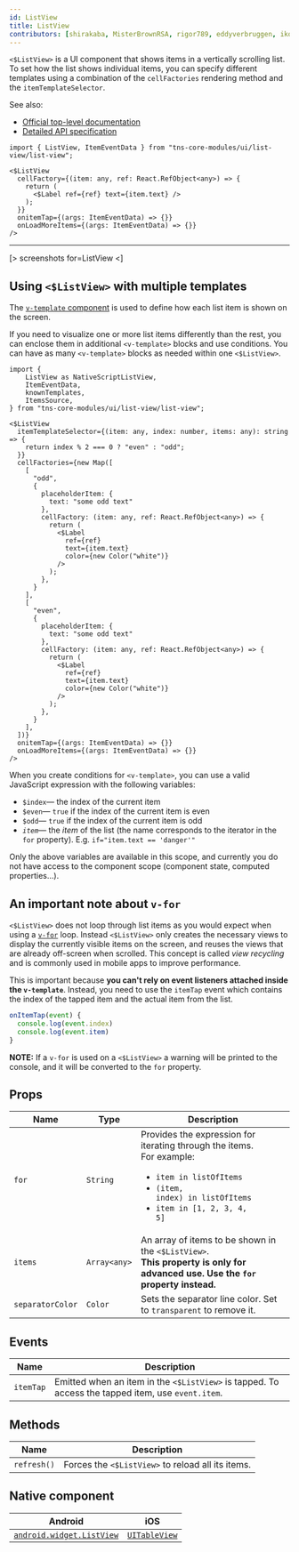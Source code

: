 ```yaml
---
id: ListView
title: ListView
contributors: [shirakaba, MisterBrownRSA, rigor789, eddyverbruggen, ikoevska]
---
```


`<$ListView>` is a UI component that shows items in a vertically scrolling list. To set how the list shows individual items, you can specify different templates using a combination of the `cellFactories` rendering method and the `itemTemplateSelector`.

See also:

* [Official top-level documentation](https://docs.nativescript.org/ui/components/list-view)
* [Detailed API specification](https://docs.nativescript.org/api-reference/classes/_ui_list_view_.listview)

```tsx
import { ListView, ItemEventData } from "tns-core-modules/ui/list-view/list-view";

<$ListView
  cellFactory={(item: any, ref: React.RefObject<any>) => {
    return (
      <$Label ref={ref} text={item.text} />
    );
  }}
  onitemTap={(args: ItemEventData) => {}}
  onLoadMoreItems={(args: ItemEventData) => {}}
/>
```

---

[> screenshots for=ListView <]

## Using `<$ListView>` with multiple templates

The [`v-template` component](/en/docs/utilities/v-template) is used to define how each list item is shown on the screen. 

If you need to visualize one or more list items differently than the rest, you can enclose them in additional `<v-template>` blocks and use conditions. You can have as many `<v-template>` blocks as needed within one `<$ListView>`.

```tsx
import {
    ListView as NativeScriptListView,
    ItemEventData,
    knownTemplates,
    ItemsSource,
} from "tns-core-modules/ui/list-view/list-view";

<$ListView
  itemTemplateSelector={(item: any, index: number, items: any): string => {
    return index % 2 === 0 ? "even" : "odd";
  }}
  cellFactories={new Map([
    [
      "odd",
      {
        placeholderItem: {
          text: "some odd text"
        },
        cellFactory: (item: any, ref: React.RefObject<any>) => {
          return (
            <$Label
              ref={ref}
              text={item.text}
              color={new Color("white")}
            />
          );
        },
      }
    ],
    [
      "even",
      {
        placeholderItem: {
          text: "some odd text"
        },
        cellFactory: (item: any, ref: React.RefObject<any>) => {
          return (
            <$Label
              ref={ref}
              text={item.text}
              color={new Color("white")}
            />
          );
        },
      }
    ],
  ])}
  onitemTap={(args: ItemEventData) => {}}
  onLoadMoreItems={(args: ItemEventData) => {}}
/>
```

When you create conditions for `<v-template>`, you can use a valid JavaScript expression with the following variables:

* `$index`&mdash; the index of the current item
* `$even`&mdash; `true` if the index of the current item is even
* `$odd`&mdash; `true` if the index of the current item is odd
* *`item`*&mdash; the *item* of the list (the name corresponds to the iterator in the `for` property). E.g. `if="item.text == 'danger'"`

Only the above variables are available in this scope, and currently you do not have access to the component scope (component state, computed properties...). 

## An important note about `v-for`

`<$ListView>` does not loop through list items as you would expect when using a [`v-for`](https://vuejs.org/v2/guide/list.html#Mapping-an-Array-to-Elements-with-v-for) loop. Instead `<$ListView>` only creates the necessary views to display the currently visible items on the screen, and reuses the views that are already off-screen when scrolled. This concept is called _view recycling_ and is commonly used in mobile apps to improve performance. 

This is important because **you can't rely on event listeners attached inside the `v-template`**. Instead, you need to use the `itemTap` event which contains the index of the tapped item and the actual item from the list.

```javascript
onItemTap(event) {
  console.log(event.index)
  console.log(event.item)
}
```

**NOTE:** If a `v-for` is used on a `<$ListView>` a warning will be printed to the console, and it will be converted to the `for` property.

## Props

| Name | Type | Description |
|------|------|-------------|
| `for` | `String` | Provides the expression for iterating through the items.<br/>For example: <ul><li><code>item in listOfItems</code></li><li><code>(item, index) in listOfItems</code></li><li><code>item in [1, 2, 3, 4, 5]</code></li></ul>
| `items` | `Array<any>` | An array of items to be shown in the `<$ListView>`.<br/>**This property is only for advanced use. Use the `for` property instead.**
| `separatorColor` | `Color` | Sets the separator line color. Set to `transparent` to remove it.

## Events

| Name | Description |
|------|-------------|
| `itemTap`| Emitted when an item in the `<$ListView>` is tapped. To access the tapped item, use `event.item`.

## Methods

| Name | Description |
|------|-------------|
| `refresh()` | Forces the `<$ListView>` to reload all its items.

## Native component

| Android | iOS |
|---------|-----|
| [`android.widget.ListView`](https://developer.android.com/reference/android/widget/ListView.html) | [`UITableView`](https://developer.apple.com/documentation/uikit/uitableview)

